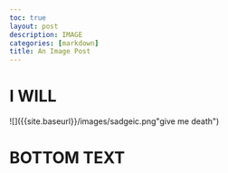 ```yaml
---
toc: true
layout: post
description: IMAGE
categories: [markdown]
title: An Image Post
---
```

# I WILL
![]({{site.baseurl}}/images/sadgeic.png"give me death")

# BOTTOM TEXT